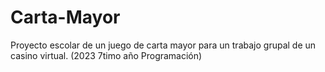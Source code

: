 # Carta-Mayor
Proyecto escolar de un juego de carta mayor para un trabajo grupal de un casino virtual. (2023 7timo año Programación)
